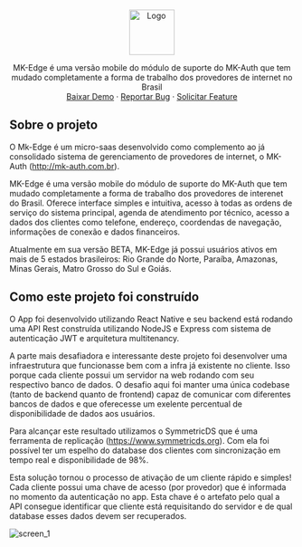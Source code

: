 <!-- PROJECT LOGO -->
<br />
<p align="center">
  <a href="https://github.com/github_username/repo_name">
    <img src="http://updata.com.br/logo_mkedge.png" alt="Logo" height="80">
  </a>

  <p align="center">
    MK-Edge é uma versão mobile do módulo de suporte do MK-Auth que tem mudado completamente a forma de trabalho dos provedores de internet no Brasil
    
  <br />
  <a href="https://github.com/github_username/repo_name">Baixar Demo</a>
  ·
  <a href="https://github.com/github_username/repo_name/issues">Reportar Bug</a>
  ·
  <a href="https://github.com/github_username/repo_name/issues">Solicitar Feature</a>
  </p>
</p>

## Sobre o projeto
O Mk-Edge é um micro-saas desenvolvido como complemento ao já consolidado sistema de gerenciamento de provedores de internet, o MK-Auth (http://mk-auth.com.br).

MK-Edge é uma versão mobile do módulo de suporte do MK-Auth que tem mudado completamente a forma de trabalho dos provedores de interenet do Brasil. Oferece interface simples e intuitiva, acesso à todas as ordens de serviço do sistema principal, agenda de atendimento por técnico, acesso a dados dos clientes como telefone, endereço, coordendas de navegação, informações de conexão e dados financeiros.

Atualmente em sua versão BETA, MK-Edge já possui usuários ativos em mais de 5 estados brasileiros: Rio Grande do Norte, Paraíba, Amazonas, Minas Gerais, Matro Grosso do Sul e Goiás.


## Como este projeto foi construído
O App foi desenvolvido utilizando React Native e seu backend está rodando uma API Rest construída utilizando NodeJS e Express com sistema de autenticação JWT e arquitetura multitenancy.

A parte mais desafiadora e interessante deste projeto foi desenvolver uma infraestrutura que funcionasse bem com a infra já existente no cliente. Isso porque cada cliente possui um servidor na web rodando com seu respectivo banco de dados. O desafio aqui foi manter uma única codebase (tanto de backend quanto de frontend) capaz de comunicar com diferentes bancos de dados e que oferecesse um exelente percentual de disponibilidade de dados aos usuários.

Para alcançar este resultado utilizamos o SymmetricDS  que é uma ferramenta de replicação (https://www.symmetricds.org). Com ela foi possível ter um espelho do database dos clientes com sincronização em tempo real e disponibilidade de 98%.

Esta solução tornou o processo de ativação de um cliente rápido e simples! Cada cliente possui uma chave de acesso (por provedor) que é informada no momento da autenticação no app. Esta chave é o artefato pelo qual a API consegue identificar que cliente está requisitando do servidor e de qual database esses dados devem ser recuperados.

<img src="https://user-images.githubusercontent.com/55609083/105617058-7c8b5500-5db2-11eb-979f-1a280326166d.png" alt="screen_1">
